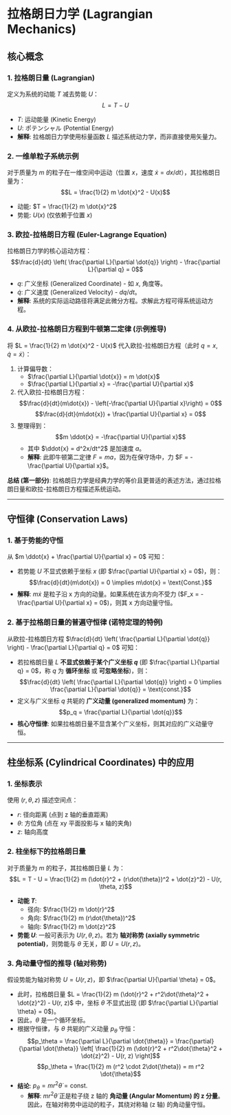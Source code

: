 # 拉格朗日力学 (Lagrangian Mechanics)

## 核心概念

### 1. 拉格朗日量 (Lagrangian)
定义为系统的动能 $T$ 减去势能 $U$：
$$L = T - U$$
*   $T$: 运动能量 (Kinetic Energy)
*   $U$: ポテンシャル (Potential Energy)
*   **解释**: 拉格朗日力学使用标量函数 $L$ 描述系统动力学，而非直接使用矢量力。

### 2. 一维单粒子系统示例
对于质量为 $m$ 的粒子在一维空间中运动（位置 $x$，速度 $\dot{x} = dx/dt$），其拉格朗日量为：
$$L = \frac{1}{2} m \dot{x}^2 - U(x)$$
*   动能: $T = \frac{1}{2} m \dot{x}^2$
*   势能: $U(x)$ (仅依赖于位置 $x$)

### 3. 欧拉-拉格朗日方程 (Euler-Lagrange Equation)
拉格朗日力学的核心运动方程：
$$\frac{d}{dt} \left( \frac{\partial L}{\partial \dot{q}} \right) - \frac{\partial L}{\partial q} = 0$$
*   $q$: 广义坐标 (Generalized Coordinate) - 如 $x$, 角度等。
*   $\dot{q}$: 广义速度 (Generalized Velocity) - $dq/dt$。
*   **解释**: 系统的实际运动路径将满足此微分方程。求解此方程可得系统运动方程。

### 4. 从欧拉-拉格朗日方程到牛顿第二定律 (示例推导)
将 $L = \frac{1}{2} m \dot{x}^2 - U(x)$ 代入欧拉-拉格朗日方程（此时 $q=x, \dot{q}=\dot{x}$）：
1.  计算偏导数：
    *   $\frac{\partial L}{\partial \dot{x}} = m \dot{x}$
    *   $\frac{\partial L}{\partial x} = -\frac{\partial U}{\partial x}$
2.  代入欧拉-拉格朗日方程：
    $$\frac{d}{dt}(m\dot{x}) - \left(-\frac{\partial U}{\partial x}\right) = 0$$
    $$\frac{d}{dt}(m\dot{x}) + \frac{\partial U}{\partial x} = 0$$
3.  整理得到：
    $$m \ddot{x} = -\frac{\partial U}{\partial x}$$
    *   其中 $\ddot{x} = d^2x/dt^2$ 是加速度 $a$。
    *   **解释**: 此即牛顿第二定律 $F = ma$，因为在保守场中，力 $F = -\frac{\partial U}{\partial x}$。

**总结 (第一部分)**: 拉格朗日力学是经典力学的等价且更普适的表述方法，通过拉格朗日量和欧拉-拉格朗日方程描述系统运动。

---

## 守恒律 (Conservation Laws)

### 1. 基于势能的守恒
从 $m \ddot{x} + \frac{\partial U}{\partial x} = 0$ 可知：
*   若势能 $U$ 不显式依赖于坐标 $x$ (即 $\frac{\partial U}{\partial x} = 0$)，则：
    $$\frac{d}{dt}(m\dot{x}) = 0 \implies m\dot{x} = \text{Const.}$$
*   **解释**: $m\dot{x}$ 是粒子沿 x 方向的动量。如果系统在该方向不受力 ($F_x = -\frac{\partial U}{\partial x} = 0$)，则其 x 方向动量守恒。

### 2. 基于拉格朗日量的普遍守恒律 (诺特定理的特例)
从欧拉-拉格朗日方程 $\frac{d}{dt} \left( \frac{\partial L}{\partial \dot{q}} \right) - \frac{\partial L}{\partial q} = 0$ 可知：
*   若拉格朗日量 $L$ **不显式依赖于某个广义坐标 $q$** (即 $\frac{\partial L}{\partial q} = 0$，称 $q$ 为 **循环坐标** 或 **可忽略坐标**)，则：
    $$\frac{d}{dt} \left( \frac{\partial L}{\partial \dot{q}} \right) = 0 \implies \frac{\partial L}{\partial \dot{q}} = \text{const.}$$
*   定义与广义坐标 $q$ 共轭的 **广义动量 (generalized momentum)** 为：
    $$p_q = \frac{\partial L}{\partial \dot{q}}$$
*   **核心守恒律**: 如果拉格朗日量不显含某个广义坐标，则其对应的广义动量守恒。

---

## 柱坐标系 (Cylindrical Coordinates) 中的应用

### 1. 坐标表示
使用 $(r, \theta, z)$ 描述空间点：
*   $r$: 径向距离 (点到 z 轴的垂直距离)
*   $\theta$: 方位角 (点在 xy 平面投影与 x 轴的夹角)
*   $z$: 轴向高度

### 2. 柱坐标下的拉格朗日量
对于质量为 $m$ 的粒子，其拉格朗日量 $L$ 为：
$$L = T - U = \frac{1}{2} m (\dot{r}^2 + (r\dot{\theta})^2 + \dot{z}^2) - U(r, \theta, z)$$
*   **动能 $T$**:
    *   径向: $\frac{1}{2} m \dot{r}^2$
    *   角向: $\frac{1}{2} m (r\dot{\theta})^2$
    *   轴向: $\frac{1}{2} m \dot{z}^2$
*   **势能 $U$**: 一般可表示为 $U(r, \theta, z)$。若为 **轴对称势 (axially symmetric potential)**，则势能与 $\theta$ 无关，即 $U = U(r, z)$。

### 3. 角动量守恒的推导 (轴对称势)
假设势能为轴对称势 $U = U(r, z)$，即 $\frac{\partial U}{\partial \theta} = 0$。
*   此时，拉格朗日量 $L = \frac{1}{2} m (\dot{r}^2 + r^2\dot{\theta}^2 + \dot{z}^2) - U(r, z)$ 中，坐标 $\theta$ 不显式出现 (即 $\frac{\partial L}{\partial \theta} = 0$)。
*   因此，$\theta$ 是一个循环坐标。
*   根据守恒律，与 $\theta$ 共轭的广义动量 $p_\theta$ 守恒：
    $$p_\theta = \frac{\partial L}{\partial \dot{\theta}} = \frac{\partial}{\partial \dot{\theta}} \left[ \frac{1}{2} m (\dot{r}^2 + r^2\dot{\theta}^2 + \dot{z}^2) - U(r, z) \right]$$
    $$p_\theta = \frac{1}{2} m (r^2 \cdot 2\dot{\theta}) = m r^2 \dot{\theta}$$
*   **结论**: $p_\theta = m r^2 \dot{\theta} = \text{const.}$
    *   **解释**: $m r^2 \dot{\theta}$ 正是粒子绕 z 轴的 **角动量 (Angular Momentum) 的 z 分量**。因此，在轴对称势中运动的粒子，其绕对称轴 (z 轴) 的角动量守恒。
